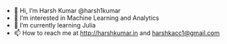 - 👋 Hi, I’m Harsh Kumar @harsh1kumar
- 👀 I’m interested in Machine Learning and Analytics
- 🌱 I’m currently learning Julia
- 📫 How to reach me at http://harshkumar.in and harshkacc1@gmail.com

<!---
harsh1kumar/harsh1kumar is a ✨ special ✨ repository because its `README.md` (this file) appears on your GitHub profile.
You can click the Preview link to take a look at your changes.
--->
